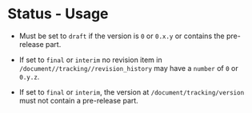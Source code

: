 # Status - Usage

* Must be set to `draft` if the version is `0` or `0.x.y` or contains the pre-release part.

* If set to `final` or `interim` no revision item in `/document//tracking//revision_history` may have a `number` of `0` or `0.y.z`.

* If set to `final` or `interim`, the version at `/document/tracking/version` must not contain a pre-release part.

